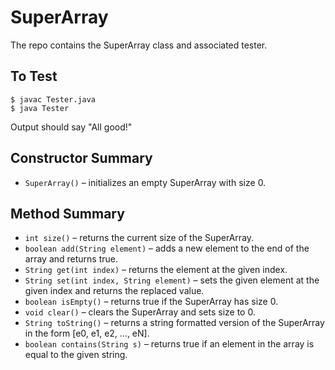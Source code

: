 # SuperArray

The repo contains the SuperArray class and associated tester.

## To Test

```
$ javac Tester.java
$ java Tester
```

Output should say "All good!"

## Constructor Summary
* `SuperArray()` – initializes an empty SuperArray with size 0.

## Method Summary
* `int size()` – returns the current size of the SuperArray.
* `boolean add(String element)` – adds a new element to the end of the array and returns true.
* `String get(int index)` – returns the element at the given index.
* `String set(int index, String element)` – sets the given element at the given index and returns the replaced value.
* `boolean isEmpty()` – returns true if the SuperArray has size 0.
* `void clear()` – clears the SuperArray and sets size to 0.
* `String toString()` – returns a string formatted version of the SuperArray in the form [e0, e1, e2, ..., eN].
* `boolean contains(String s)` – returns true if an element in the array is equal to the given string.
